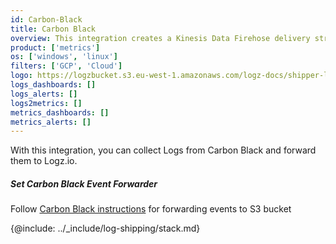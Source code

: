 ```yaml
---
id: Carbon-Black
title: Carbon Black
overview: This integration creates a Kinesis Data Firehose delivery stream that links to your Amazon S3 metrics stream and then sends the metrics to your Logz.io account. It also creates a Lambda function that adds AWS namespaces to the metric stream, and a Lambda function that collects and ships the resources' tags.
product: ['metrics']
os: ['windows', 'linux']
filters: ['GCP', 'Cloud']
logo: https://logzbucket.s3.eu-west-1.amazonaws.com/logz-docs/shipper-logos/carbon-black.png
logs_dashboards: []
logs_alerts: []
logs2metrics: []
metrics_dashboards: []
metrics_alerts: []
---
```



 

With this integration, you can collect Logs from Carbon Black and forward them to Logz.io.

 

##### Set Carbon Black Event Forwarder
  
Follow [Carbon Black instructions](https://developer.carbonblack.com/reference/enterprise-response/event-forwarder/event-forwarder-s3-bucket-configuration/) for forwarding events to S3 bucket

{@include: ../_include/log-shipping/stack.md}


 